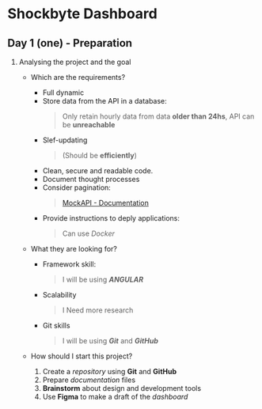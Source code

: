# Shockbyte Dashboard

## Day 1 (one) - Preparation

1. Analysing the project and the goal

   - Which are the requirements?

     - Full dynamic
     - Store data from the API in a database:
       > Only retain hourly data from data **older than 24hs**, API can be **unreachable**
     - Slef-updating
       > (Should be **efficiently**)
     - Clean, secure and readable code.
     - Document thought processes
     - Consider pagination:
       > [MockAPI - Documentation](https://mockapi.io/docs)
     - Provide instructions to deply applications:
       > Can use _Docker_

   - What they are looking for?

     - Framework skill:
       > I will be using **_ANGULAR_**
     - Scalability
       > I Need more research
     - Git skills
       > I will be using **_Git_** and **_GitHub_**

   - How should I start this project?

     1. Create a _repository_ using **Git** and **GitHub**
     2. Prepare _documentation_ files
     3. **Brainstorm** about design and development tools
     4. Use **Figma** to make a draft of the _dashboard_
